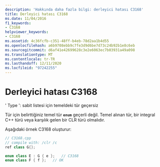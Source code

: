 ```yaml
---
description: 'Hakkında daha fazla bilgi: derleyici hatası C3168'
title: Derleyici hatası C3168
ms.date: 11/04/2016
f1_keywords:
- C3168
helpviewer_keywords:
- C3168
ms.assetid: 4c36fcfb-c351-48ff-b4eb-78d2aa1b4d55
ms.openlocfilehash: a6b9708ebb9c7fe3d9d6be7d73c24b92b1e8c6eb
ms.sourcegitcommit: d6af41e42699628c3e2e6063ec7b03931a49a098
ms.translationtype: MT
ms.contentlocale: tr-TR
ms.lasthandoff: 12/11/2020
ms.locfileid: "97242255"
---
```

# <a name="compiler-error-c3168"></a>Derleyici hatası C3168

' Type ': sabit listesi için temeldeki tür geçersiz

Tür için belirttiğiniz temel tür **`enum`** geçerli değil. Temel alınan tür, bir integral C++ türü veya karşılık gelen bir CLR türü olmalıdır.

Aşağıdaki örnek C3168 oluşturur:

```cpp
// C3168.cpp
// compile with: /clr /c
ref class G{};

enum class E : G { e };   // C3168
enum class F { f };   // OK
```
